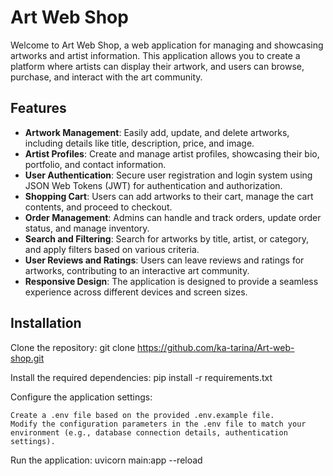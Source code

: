 # Art Web Shop

Welcome to Art Web Shop, a web application for managing and showcasing artworks and artist information. This application allows you to create a platform where artists can display their artwork, and users can browse, purchase, and interact with the art community.

## Features

- **Artwork Management**: Easily add, update, and delete artworks, including details like title, description, price, and image.
- **Artist Profiles**: Create and manage artist profiles, showcasing their bio, portfolio, and contact information.
- **User Authentication**: Secure user registration and login system using JSON Web Tokens (JWT) for authentication and authorization.
- **Shopping Cart**: Users can add artworks to their cart, manage the cart contents, and proceed to checkout.
- **Order Management**: Admins can handle and track orders, update order status, and manage inventory.
- **Search and Filtering**: Search for artworks by title, artist, or category, and apply filters based on various criteria.
- **User Reviews and Ratings**: Users can leave reviews and ratings for artworks, contributing to an interactive art community.
- **Responsive Design**: The application is designed to provide a seamless experience across different devices and screen sizes.

## Installation

Clone the repository:
   git clone https://github.com/ka-tarina/Art-web-shop.git

Install the required dependencies:
    pip install -r requirements.txt

Configure the application settings:

    Create a .env file based on the provided .env.example file.
    Modify the configuration parameters in the .env file to match your environment (e.g., database connection details, authentication settings).

Run the application:
    uvicorn main:app --reload

